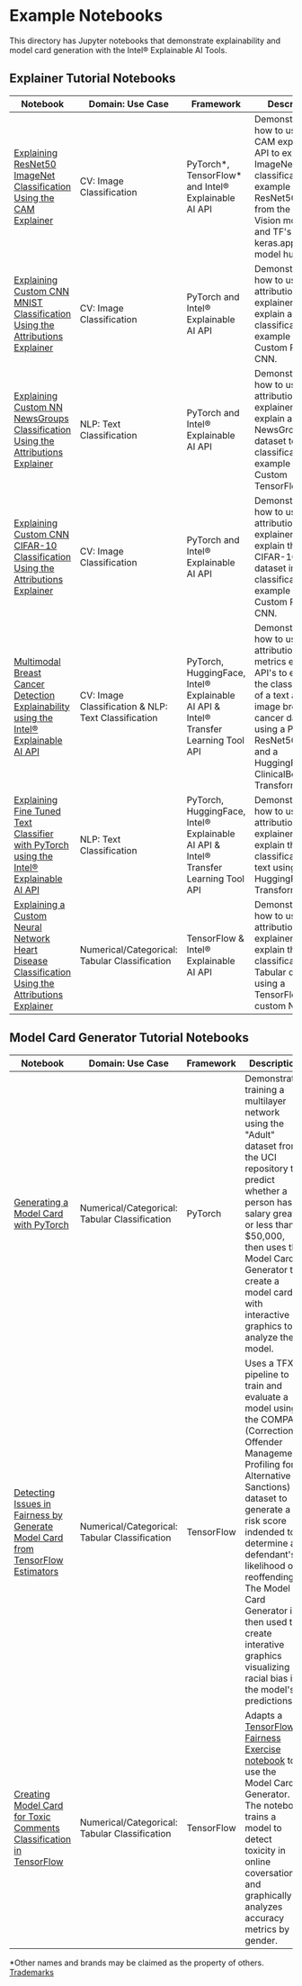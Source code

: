 # Example Notebooks

This directory has Jupyter notebooks that demonstrate explainability and model card generation with the Intel® Explainable AI Tools.

## Explainer Tutorial Notebooks

| Notebook | Domain: Use Case | Framework| Description |
| ---------| ---------|----------|-------------|
| [Explaining ResNet50 ImageNet Classification Using the CAM Explainer](explainer/imagenet_with_cam) | CV: Image Classification | PyTorch*, TensorFlow* and Intel® Explainable AI API | Demonstrates how to use the CAM explainer API to explain an ImageNet classification example using a ResNet50 CNN from the Torch Vision model hub and TF's keras.applications model hub. |
| [Explaining Custom CNN MNIST Classification Using the Attributions Explainer](explainer/mnist_with_attributions_and_metrics) | CV: Image Classification | PyTorch and Intel® Explainable AI API | Demonstrates how to use the attributions explainer API to explain an MNIST classification example using a Custom PyTorch CNN. |
| [Explaining Custom NN NewsGroups Classification Using the Attributions Explainer](explainer/newsgroups_with_attributions_and_metrics) | NLP: Text Classification | PyTorch and Intel® Explainable AI API | Demonstrates how to use the attributions explainer API to explain a NewsGroups dataset text classification example using a Custom TensorFlow NN. |
| [Explaining Custom CNN CIFAR-10 Classification Using the Attributions Explainer](explainer/cifar_with_attributions) | CV: Image Classification | PyTorch and Intel® Explainable AI API | Demonstrates how to use the attributions explainer API to explain the CIFAR-10 dataset image classification example using a Custom PyTorch CNN. |
| [Multimodal Breast Cancer Detection Explainability using the Intel® Explainable AI API](explainer/multimodal_cancer_detection) | CV: Image Classification & NLP: Text Classification| PyTorch, HuggingFace, Intel® Explainable AI API & Intel® Transfer Learning Tool API | Demonstrates how to use the attributions and metrics explainer API's to explain the classification of a text and image breast cancer dataset using a PyTorch ResNet50 CNN and a HuggingFace ClinicalBert Transformer. |
| [Explaining Fine Tuned Text Classifier with PyTorch using the Intel® Explainable AI API](explainer/transfer_learning_text_classification) | NLP: Text Classification| PyTorch, HuggingFace, Intel® Explainable AI API & Intel® Transfer Learning Tool API | Demonstrates how to use the attributions explainer API's to explain the classification of a text using  HuggingFace Transformer. |
| [Explaining a Custom Neural Network Heart Disease Classification Using the Attributions Explainer ](explainer/heart_disease_with_attributions) | Numerical/Categorical: Tabular Classification | TensorFlow & Intel® Explainable AI API | Demonstrates how to use the attributions explainer API's to explain the classification of a Tabular data using a TensorFlow custom NN. |

## Model Card Generator Tutorial Notebooks
| Notebook | Domain: Use Case | Framework| Description |
| ---------| ---------|----------|-------------|
| [Generating a Model Card with PyTorch](model_card_gen/adult-pytorch-model-card.ipynb) | Numerical/Categorical: Tabular Classification | PyTorch | Demonstrates training a multilayer network using the "Adult" dataset from the UCI repository to predict whether a person has a salary greater or less than $50,000, then uses the Model Card Generator to create a model card with interactive graphics to analyze the model. |
| [Detecting Issues in Fairness by Generate Model Card from TensorFlow Estimators](model_card_gen/compas-model-card-tfx.ipynb) | Numerical/Categorical: Tabular Classification  | TensorFlow | Uses a TFX pipeline to train and evaluate a model using the COMPAS (Correctional Offender Management Profiling for Alternative Sanctions) dataset to generate a risk score indended to determine a defendant's likelihood of reoffending. The Model Card Generator is then used to create interative graphics visualizing racial bias in the model's predictions. |
| [Creating Model Card for Toxic Comments Classification in TensorFlow](model_card_gen/toxicity-tfma-model-card.ipynb) | Numerical/Categorical: Tabular Classification | TensorFlow | Adapts a [TensorFlow Fairness Exercise notebook](https://colab.research.google.com/github/google/eng-edu/blob/main/ml/pc/exercises/fairness_text_toxicity_part1.ipynb?utm_source=practicum-fairness&utm_campaign=colab-external&utm_medium=referral&utm_content=fairnessexercise1-colab#scrollTo=2z_xzJ40j9Q-) to use the Model Card Generator. The notebook trains a model to detect toxicity in online coversations and graphically analyzes accuracy metrics by gender. |

*Other names and brands may be claimed as the property of others. [Trademarks](http://www.intel.com/content/www/us/en/legal/trademarks.html)
